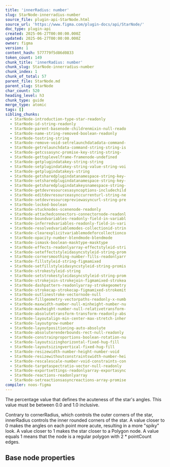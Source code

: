 ```yaml
---
title: 'innerRadius: number'
slug: StarNode-innerradius-number
source_file: plugin-api-StarNode.html
source_url: 'https://www.figma.com/plugin-docs/api/StarNode/'
doc_type: plugin-api
created: 2025-06-27T00:00:00.000Z
updated: 2025-06-27T00:00:00.000Z
owner: figma
version: 1
content_hash: 577779f5d86d0833
token_count: 149
chunk_title: 'innerRadius: number'
chunk_slug: StarNode-innerradius-number
chunk_index: 1
chunk_of_total: 57
parent_file: StarNode.md
parent_slug: StarNode
char_count: 520
heading_level: h3
chunk_type: guide
merge_type: atomic
tags: []
sibling_chunks:
  - StarNode-introduction-type-star-readonly
  - StarNode-id-string-readonly
  - StarNode-parent-basenode-childrenmixin-null-reado
  - StarNode-name-string-removed-boolean-readonly
  - StarNode-tostring-string
  - StarNode-remove-void-setrelaunchdatadata-command-
  - StarNode-getrelaunchdata-command-string-string-is
  - StarNode-getcssasync-promise-key-string-string-
  - StarNode-gettoplevelframe-framenode-undefined
  - StarNode-getplugindatakey-string-string
  - StarNode-setplugindatakey-string-value-string-voi
  - StarNode-getplugindatakeys-string
  - StarNode-getsharedplugindatanamespace-string-key-
  - StarNode-setsharedplugindatanamespace-string-key-
  - StarNode-getsharedplugindatakeysnamespace-string-
  - StarNode-getdevresourcesasyncoptions-includechild
  - StarNode-editdevresourceasynccurrenturl-string-ne
  - StarNode-setdevresourcepreviewasyncurl-string-pre
  - StarNode-locked-boolean
  - StarNode-stucknodes-scenenode-readonly
  - StarNode-attachedconnectors-connectornode-readonl
  - StarNode-boundvariables-readonly-field-in-variabl
  - StarNode-inferredvariables-readonly-field-in-vari
  - StarNode-resolvedvariablemodes-collectionid-strin
  - StarNode-clearexplicitvariablemodeforcollectionco
  - StarNode-opacity-number-blendmode-blendmode
  - StarNode-ismask-boolean-masktype-masktype
  - StarNode-effects-readonlyarray-effectstyleid-stri
  - StarNode-seteffectstyleidasyncstyleid-string-prom
  - StarNode-cornersmoothing-number-fills-readonlyarr
  - StarNode-fillstyleid-string-figmamixed
  - StarNode-setfillstyleidasyncstyleid-string-promis
  - StarNode-strokestyleid-string
  - StarNode-setstrokestyleidasyncstyleid-string-prom
  - StarNode-strokejoin-strokejoin-figmamixed-strokea
  - StarNode-dashpattern-readonlyarray-strokegeometry
  - StarNode-strokecap-strokecap-figmamixed-strokemit
  - StarNode-outlinestroke-vectornode-null
  - StarNode-fillgeometry-vectorpaths-readonly-x-numb
  - StarNode-maxwidth-number-null-minheight-number-nu
  - StarNode-maxheight-number-null-relativetransform-
  - StarNode-absolutetransform-transform-readonly-abs
  - StarNode-layoutalign-min-center-max-stretch-inher
  - StarNode-layoutgrow-number
  - StarNode-layoutpositioning-auto-absolute
  - StarNode-absoluterenderbounds-rect-null-readonly
  - StarNode-constrainproportions-boolean-rotation-nu
  - StarNode-layoutsizinghorizontal-fixed-hug-fill
  - StarNode-layoutsizingvertical-fixed-hug-fill
  - StarNode-resizewidth-number-height-number-void
  - StarNode-resizewithoutconstraintswidth-number-hei
  - StarNode-rescalescale-number-void-constraints-con
  - StarNode-targetaspectratio-vector-null-readonly
  - StarNode-exportsettings-readonlyarray-exportasync
  - StarNode-reactions-readonlyarray
  - StarNode-setreactionsasyncreactions-array-promise
compiler: noos-figma
---
```


The percentage value that defines the acuteness of the star's angles. This value must be between 0.0 and 1.0 inclusive.

Contrary to cornerRadius, which controls the outer corners of the star, innerRadius controls the inner rounded corners of the star. A value closer to 0 makes the angles on each point more acute, resulting in a more "spiky" look. A value closer to 1 makes the star closer to a Polygon node. A value equals 1 means that the node is a regular polygon with 2 * pointCount edges.

## Base node properties
